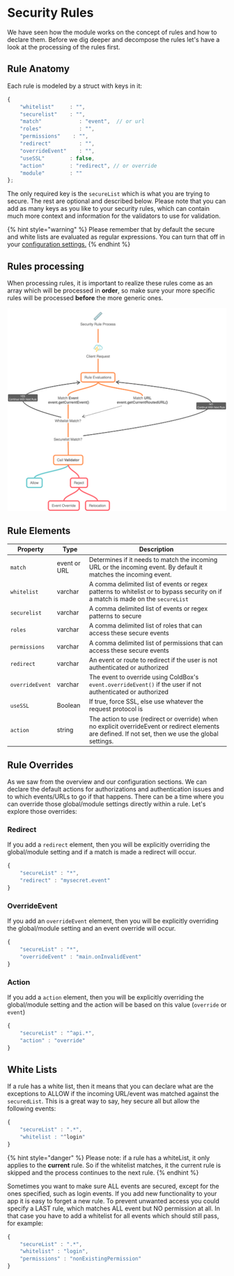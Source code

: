 # Security Rules

We have seen how the module works on the concept of rules and how to declare them. Before we dig deeper and decompose the rules let's have a look at the processing of the rules first.

## Rule Anatomy

Each rule is modeled by a struct with keys in it:

```javascript
{
    "whitelist"     : "", 
    "securelist"    : "", 
    "match"            : "event",  // or url
    "roles"            : "", 
    "permissions"    : "", 
    "redirect"         : "", 
    "overrideEvent"    : "", 
    "useSSL"        : false, 
    "action"        : "redirect", // or override 
    "module"        : ""
};
```

The only required key is the `secureList` which is what you are trying to secure. The rest are optional and described below. Please note that you can add as many keys as you like to your security rules, which can contain much more context and information for the validators to use for validation.

{% hint style="warning" %}
Please remember that by default the secure and white lists are evaluated as regular expressions. You can turn that off in your [configuration settings.](../getting-started/configuration/)
{% endhint %}

## Rules processing

When processing rules, it is important to realize these rules come as an array which will be processed in **order**, so make sure your more specific rules will be processed **before** the more generic ones.

![cbsecurity rules processing](../.gitbook/assets/SecurityRuleProcess.png)

## Rule Elements

| Property        | Type         | Description                                                                                                                                             |
| --------------- | ------------ | ------------------------------------------------------------------------------------------------------------------------------------------------------- |
| `match`         | event or URL | Determines if it needs to match the incoming URL or the incoming event. By default it matches the incoming event.                                       |
| `whitelist`     | varchar      | A comma delimited list of events or regex patterns to whitelist or to bypass security on if a match is made on the `secureList`                         |
| `securelist`    | varchar      | A comma delimited list of events or regex patterns to secure                                                                                            |
| `roles`         | varchar      | A comma delimited list of roles that can access these secure events                                                                                     |
| `permissions`   | varchar      | A comma delimited list of permissions that can access these secure events                                                                               |
| `redirect`      | varchar      | An event or route to redirect if the user is not authenticated or authorized                                                                            |
| `overrideEvent` | varchar      | The event to override using ColdBox's `event.overrideEvent()` if the user if not authenticated or authorized                                            |
| `useSSL`        | Boolean      | If true, force SSL, else use whatever the request protocol is                                                                                           |
| `action`        | string       | The action to use (redirect or override) when no explicit overrideEvent or redirect elements are defined.  If not set, then we use the global settings. |

## Rule Overrides

As we saw from the overview and our configuration sections. We can declare the default actions for authorizations and authentication issues and to which events/URLs to go if that happens. There can be a time where you can override those global/module settings directly within a rule. Let's explore those overrides:

### Redirect

If you add a `redirect` element, then you will be explicitly overriding the global/module setting and if a match is made a redirect will occur.

```javascript
{
    "secureList" : "*",
    "redirect" : "mysecret.event"
}
```

### OverrideEvent

If you add an `overrideEvent` element, then you will be explicitly overriding the global/module setting and an event override will occur.

```javascript
{
    "secureList" : "*",
    "overrideEvent" : "main.onInvalidEvent"
}
```

### Action

If you add a `action` element, then you will be explicitly overriding the global/module setting and the action will be based on this value (`override` or `event`)

```javascript
{
    "secureList" : "^api.*",
    "action" : "override"
}
```

## White Lists

If a rule has a white list, then it means that you can declare what are the exceptions to ALLOW if the incoming URL/event was matched against the `securedList`. This is a great way to say, hey secure all but allow the following events:

```javascript
{
    "secureList" : ".*",
    "whitelist : "^login"
}
```

{% hint style="danger" %}
Please note: if a rule has a whiteList, it only applies to the **current** rule. So if the whitelist matches, it the current rule is skipped and the process continues to the next rule.
{% endhint %}

Sometimes you want to make sure ALL events are secured, except for the ones specified, such as login events. If you add new functionality to your app it is easy to forget a new rule. To prevent unwanted access you could specify a LAST rule, which matches ALL event but NO permission at all. In that case you have to add a whitelist for all events which should still pass, for example:

```javascript
{
    "secureList" : ".*",
    "whitelist" : "login",
    "permissions" : "nonExistingPermission"
}
```
